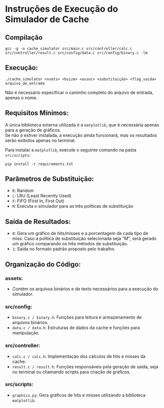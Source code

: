 
# Instruções de Execução do Simulador de Cache

## Compilação
```gcc -g -o cache_simulator src/main.c src/controller/calc.c src/controller/result.c src/config/data.c src/config/binary.c -lm```

## Execução:
```./cache_simulator <nsets> <bsize> <assoc> <substituição> <flag_saida> arquivo_de_entrada ```


Não é necessário especificar o caminho completo do arquivo de entrada, apenas o nome.

## Requisitos Mínimos:
A única biblioteca externa utilizada é a `matplotlib`, que é necessária apenas para a geração de gráficos.  
Se não a estiver instalada, a execução ainda funcionará, mas os resultados serão exibidos apenas no terminal.

Para instalar a `matplotlib`, execute o seguinte comando na pasta `src/scripts`:

``` pip install -r requirements.txt ```


## Parâmetros de Substituição:
- `R`: Random  
- `L`: LRU (Least Recently Used)  
- `F`: FIFO (First In, First Out)  
- `M`: Executa o simulador para as três políticas de substituição

## Saída de Resultados:
- `0`: Gera um gráfico de hits/misses e a porcentagem de cada tipo de miss. Caso a política de substituição selecionada seja "M", será gerado um gráfico comparando os três métodos de substituição.
- `1`: Saída no formato padrão proposto pelo trabalho.

## Organização do Código:

### assets:
- Contém os arquivos binários e de texto necessários para a execução do simulador.

### src/config:
- `binary.c / binary.h`: Funções para leitura e armazenamento de arquivos binários.
- `data.c / data.h`: Estruturas de dados da cache e funções para manipulação.

### src/controller:
- `calc.c / calc.h`: Implementação dos cálculos de hits e misses da cache.
- `result.c / result.h`: Funções responsáveis pela geração de saída, seja no terminal ou chamando scripts para criação de gráficos.

### src/scripts:
- `graphics.py`: Gera gráficos de hits e misses utilizando a biblioteca `matplotlib`.


